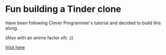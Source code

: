 # Fun building a Tinder clone
<p>Have been following Clever Programmer's tutorial and decided to build this along.</p>
<p>(Also with an anime factor ofc ;))</p>
<a href='https://tinder-clone-a117a.web.app/chat'>Visit here</a>
